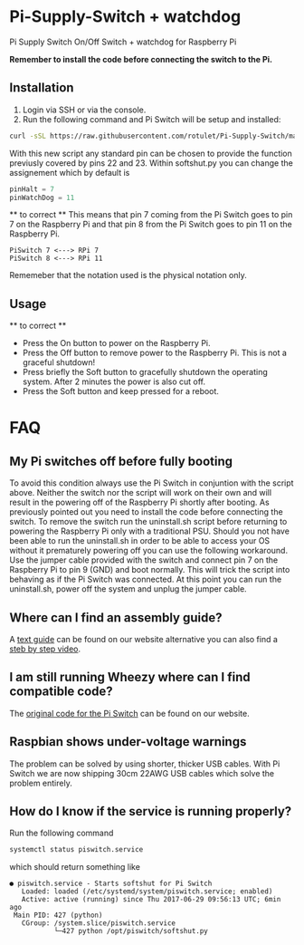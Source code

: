 # Pi-Supply-Switch + watchdog
Pi Supply Switch On/Off Switch + watchdog for Raspberry Pi

**Remember to install the code before connecting the switch to the Pi.**

## Installation
1. Login via SSH or via the console.
2. Run the following command and Pi Switch will be setup and installed: 
```bash
curl -sSL https://raw.githubusercontent.com/rotulet/Pi-Supply-Switch/master/install.sh | sudo bash
```

With this new script any standard pin can be chosen to provide the function previusly covered by pins 22 and 23.
Within softshut.py you can change the assignement which by default is

```python
pinHalt = 7
pinWatchDog = 11
```

** to correct **
This means that pin 7 coming from the Pi Switch goes to pin 7 on the Raspberry Pi and that pin 8 from the Pi Switch goes to pin 11 on the Raspberry Pi.

```
PiSwitch 7 <---> RPi 7
PiSwitch 8 <---> RPi 11
```

Rememeber that the notation used is the physical notation only.

## Usage

** to correct **

* Press the On button to power on the Raspberry Pi.
* Press the Off button to remove power to the Raspberry Pi. This is not a graceful shutdown!
* Press briefly the Soft button to gracefully shutdown the operating system. After 2 minutes the power is also cut off.
* Press the Soft button and keep pressed for a reboot.

# FAQ
## My Pi switches off before fully booting
To avoid this condition always use the Pi Switch in conjuntion with the script above. Neither the switch nor the script will work on their own and will result in the powering off of the Raspberry Pi shortly after booting. As previously pointed out you need to install the code before connecting the switch. To remove the switch run the uninstall.sh script before returning to powering the Raspberry Pi only with a traditional PSU.
Should you not have been able to run the uninstall.sh in order to be able to access your OS without it prematurely powering off you can use the following workaround.
Use the jumper cable provided with the switch and connect pin 7 on the Raspberry Pi to pin 9 (GND) and boot normally. This will trick the script into behaving as if the Pi Switch was connected. At this point you can run the uninstall.sh, power off the system and unplug the jumper cable.

## Where can I find an assembly guide?
A [text guide](https://www.pi-supply.com/pi-supply-switch-v1-1-assembly-instructions/) can be found on our website alternative you can also find a [steb by step video](https://www.youtube.com/watch?v=bHj_pMD7oLI&feature=youtu.be).

## I am still running Wheezy where can I find compatible code?
The [original code for the Pi Switch](https://www.pi-supply.com/pi-supply-switch-v1-1-code-examples/) can be found on our website.

## Raspbian shows under-voltage warnings
The problem can be solved by using shorter, thicker USB cables. With Pi Switch we are now shipping 30cm 22AWG USB cables which solve the problem entirely.

## How do I know if the service is running properly?
Run the following command
```bash
systemctl status piswitch.service
```
which should return something like
```
● piswitch.service - Starts softshut for Pi Switch
   Loaded: loaded (/etc/systemd/system/piswitch.service; enabled)
   Active: active (running) since Thu 2017-06-29 09:56:13 UTC; 6min ago
 Main PID: 427 (python)
   CGroup: /system.slice/piswitch.service
           └─427 python /opt/piswitch/softshut.py

```